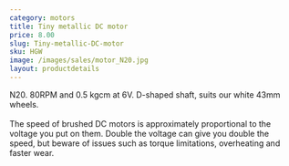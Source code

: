 ```yaml
---
category: motors
title: Tiny metallic DC motor
price: 8.00
slug: Tiny-metallic-DC-motor
sku: HGW
image: /images/sales/motor_N20.jpg
layout: productdetails
---
```

N20. 80RPM and 0.5 kgcm at 6V. D-shaped shaft, suits our white 43mm wheels.
<br><br>The speed of brushed DC motors is approximately proportional to the voltage you put on them. Double the voltage can give you double the speed, but beware of issues such as torque limitations, overheating and faster wear.
